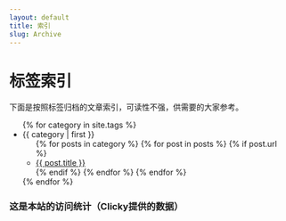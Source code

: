 ```yaml
---
layout: default
title: 索引
slug: Archive
---
```

# 标签索引
下面是按照标签归档的文章索引，可读性不强，供需要的大家参考。
<ul>
{% for category in site.tags %}
  <li class="listhead"><a name="{{ category | first }}">{{ category | first }}</a>
    <ul>
    {% for posts in category %}
      {% for post in posts %}
      	{% if post.url %}
        <li class="postitem {{ post.categories }}"><a href="{{ post.url }}">{{ post.title }}</a></li>
        {% endif %}
      {% endfor %}
    {% endfor %}
    </ul>
  </li>
{% endfor %}
</ul>

### 这是本站的访问统计（Clicky提供的数据）

<script src="//widgets.clicky.com/tally/?site_id=100929068&sitekey=ab30555daa51fb2d450385dd0a97b3c7&width=175&height=250&title=&hide_title=1&hide_branding=1" type="text/javascript"></script>
